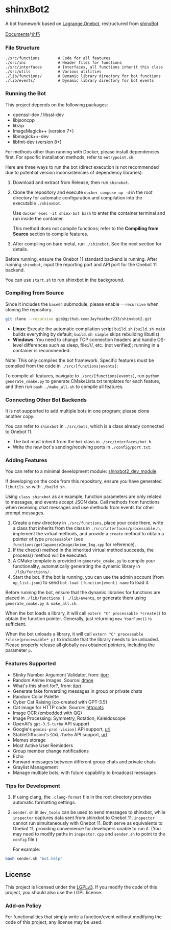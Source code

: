 # shinxBot2

A bot framework based on [Lagrange.Onebot](https://github.com/LagrangeDev/Lagrange.Core), restructured from [shinxBot](https://github.com/Jayfeather233/shinxBot).

[Documents](./README.md)/[文档](./README_ZH.md)

### File Structure

```plaintext
./src/functions        # Code for all features
./src/inc              # Header files for functions
./src/interfaces       # Interfaces, all functions inherit this class
./src/utils            # Various utilities
./lib/functions/       # Dynamic library directory for bot functions
./lib/events/          # Dynamic library directory for bot events
```

### Running the Bot

This project depends on the following packages:

- openssl-dev / libssl-dev
- libjsoncpp
- libzip
- ImageMagick++ (version 7+)
- libmagick++-dev
- libfmt-dev (version 8+)

For methods other than running with Docker, please install dependencies first. For specific installation methods, refer to `entrypoint.sh`.

Here are three ways to run the bot (direct execution is not recommended due to potential version inconsistencies of dependency libraries):

1. Download and extract from Release, then run `shinxbot`.

2. Clone the repository and execute `docker compose up -d` in the root directory for automatic configuration and compilation into the executable `./shinxbot`.

   Use `docker exec -it shinx-bot bash` to enter the container terminal and run inside the container.

   This method does not compile functions; refer to the **Compiling from Source** section to compile features.

3. After compiling on bare metal, run `./shinxbot`. See the next section for details.

Before running, ensure the Onebot 11 standard backend is running. After running `shinxbot`, input the reporting port and API port for the Onebot 11 backend.

You can use `start.sh` to run shinxbot in the background.

### Compiling from Source

Since it includes the `base64` submodule, please enable `--recursive` when cloning the repository.

```sh
git clone --recursive git@github.com:Jayfeather233/shinxbot2.git
```

- **Linux**: Execute the automatic compilation script `build.sh` (`build.sh main` builds everything by default; `build.sh simple` skips rebuilding libutils).
- **Windows**: You need to change TCP connection headers and handle OS-level differences such as sleep, file:///, etc. (not verified); running in a container is recommended.

Note: This only compiles the bot framework. Specific features must be compiled from the code in `./src/[functions|events]`:

To compile all features, navigate to `./src/[functions|events]`, run `python generate_cmake.py` to generate CMakeLists.txt templates for each feature, and then run `bash ./make_all.sh` to compile all features.

### Connecting Other Bot Backends

It is not supported to add multiple bots in one program; please clone another copy.

You can refer to `shinxbot` in `./src/bots`, which is a class already connected to Onebot 11.

- The bot must inherit from the `bot` class in `./src/interfaces/bot.h`.
- Write the new bot's sending/receiving ports in `./config/port.txt`.

### Adding Features

You can refer to a minimal development module: [shinxbot2_dev_module](https://github.com/Jayfeather233/shinxbot2_dev_module).

If developing on the code from this repository, ensure you have generated `libutils.so` with `./build.sh`.

Using `class shinxbot` as an example, function parameters are only related to messages, and events accept JSON data. Call methods from functions when receiving chat messages and use methods from events for other prompt messages.

1. Create a new directory in `./src/functions`, place your code there, write a class that inherits from the class in `./src/interfaces/processable.h`, implement the virtual methods, and provide a `create` method to obtain a pointer of type `processable*` (see `functions/getJapaneseImage/Anime_Img.cpp` for reference).
2. If the check() method in the inherited virtual method succeeds, the process() method will be executed.
3. A CMake template is provided in `generate_cmake.py` to compile your functionality, automatically generating the dynamic library in `./lib/functions/`.
4. Start the bot. If the bot is running, you can use the admin account (from `op_list.json`) to send `bot.load [function|event] name` to load it.

Before running the bot, ensure that the dynamic libraries for functions are placed in `./lib/functions | ./lib/events`, or generate them using `generate_cmake.py & make_all.sh`.

When the bot loads a library, it will call `extern "C" processable *create()` to obtain the function pointer. Generally, just returning `new YourFunc()` is sufficient.

When the bot unloads a library, it will call `extern "C" processable *close(processable* p)` to indicate that the library needs to be unloaded. Please properly release all globally `new` obtained pointers, including the parameter `p`.

### Features Supported

- Stinky Number Argument Validator, from: [itorr](https://github.com/itorr/homo)
- Random Anime Images. Source: [dmoe](https://www.dmoe.cc)
- What's this short for?, from: [itorr](https://github.com/itorr/nbnhhsh)
- Generate fake forwarding messages in group or private chats
- Random Color Palette
- Cyber Cat Raising (co-created with GPT-3.5)
- Cat image for HTTP code. Source: [httpcats](https://httpcats.com/)
- Image OCR (embedded with QQ)
- Image Processing: Symmetry, Rotation, Kaleidoscope
- OpenAI's `gpt-3.5-turbo` API support
- Google's `gemini-pro[-vision]` API support, [url](https://ai.google.dev/docs)
- StableDiffusion's `SDXL-Turbo` API support, [url](https://sdxlturbo.ai/)
- Memes storage
- Most Active User Reminders
- Group member change notifications
- Echo
- Forward messages between different group chats and private chats
- Graylist Management
- Manage multiple bots, with future capability to broadcast messages

### Tips for Development

1. If using clang, the `.clang-format` file in the root directory provides automatic formatting settings.

2. `sender.sh` in `dev_tools` can be used to send messages to shinxbot, while `inspector` captures data sent from shinxbot to Onebot 11. `inspector` cannot run simultaneously with Onebot 11. Both serve as equivalents to Onebot 11, providing convenience for developers unable to run it. (You may need to modify paths in `inspector.cpp` and `sender.sh` to point to the `config` file.)

   For example:

```bash
bash sender.sh "bot.help"
```

## License

This project is licensed under the [LGPLv3](./LICENSE). If you modify the code of this project, you should also use the LGPL license.

### Add-on Policy

For functionalities that simply write a function/event without modifying the code of this project, any license may be used.